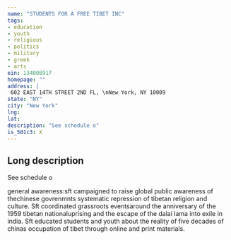 ```yaml
---
name: "STUDENTS FOR A FREE TIBET INC"
tags:
- education
- youth
- religious
- politics
- military
- greek
- arts
ein: 134008917
homepage: ""
address: |
 602 EAST 14TH STREET 2ND FL, \nNew York, NY 10009
state: "NY"
city: "New York"
lng: 
lat: 
description: "See schedule o"
is_501c3: X
---
```


## Long description

See schedule o
  
  general awareness:sft campaigned to raise global public awareness of thechinese govrenmnts systematic repression of tibetan religion and culture. Sft coordinated grassroots eventsaround the anniversary of the 1959 tibetan nationaluprising and the escape of the dalai lama into exile in india. Sft educated students and youth about the reality of five decades of chinas occupation of tibet through online and print materials. 

